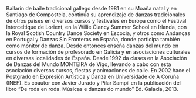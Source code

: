Bailarín de baile tradicional gallego desde 1981 en su Moaña natal y en Santiago de Compostela, continúa su aprendizaje de danzas tradicionales de otros países en diversos cursos y festivales en Europa como el Festival Interceltique de Lorient, en la Willie Clancy Summer School en Irlanda, con la Royal Scotish Country Dance Society en Escocia, y otros como Andanças en Portugal y Danzas Sin Fronteras en España, donde participa también como monitor de danza. Desde entonces enseña danzas del mundo en cursos de formación de profesorado en Galicia y en asociaciones culturales en diversas localidades de España. Desde 1992 da clases en la Asociación de Danzas del Mundo MONTEIRA de Vigo, llevando a cabo con esta asociación diversos cursos, fiestas y animaciones de calle. En 2002 hace el Postgrado en Expresión Artística y Danza en Universidade de A Coruña (INEF). Es coautor con Javier Jurado y Pilar Sampil en la publicación del libro “De roda en roda. Músicas e danzas do mundo” Ed. Galaxia, 2013.
